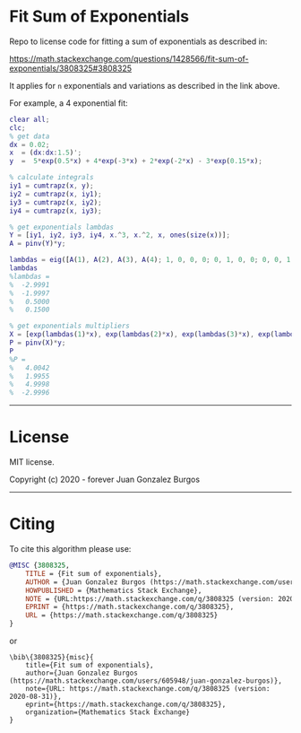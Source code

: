 # Fit Sum of Exponentials

Repo to license code for fitting a sum of exponentials as described in:

https://math.stackexchange.com/questions/1428566/fit-sum-of-exponentials/3808325#3808325

It applies for `n` exponentials and variations as described in the link above. 

For example, a 4 exponential fit:

```matlab
clear all;
clc;
% get data
dx = 0.02;
x  = (dx:dx:1.5)';
y  =  5*exp(0.5*x) + 4*exp(-3*x) + 2*exp(-2*x) - 3*exp(0.15*x);

% calculate integrals
iy1 = cumtrapz(x, y);
iy2 = cumtrapz(x, iy1);
iy3 = cumtrapz(x, iy2);
iy4 = cumtrapz(x, iy3);

% get exponentials lambdas
Y = [iy1, iy2, iy3, iy4, x.^3, x.^2, x, ones(size(x))];
A = pinv(Y)*y;

lambdas = eig([A(1), A(2), A(3), A(4); 1, 0, 0, 0; 0, 1, 0, 0; 0, 0, 1, 0]);
lambdas
%lambdas =
%  -2.9991
%  -1.9997
%   0.5000
%   0.1500

% get exponentials multipliers
X = [exp(lambdas(1)*x), exp(lambdas(2)*x), exp(lambdas(3)*x), exp(lambdas(4)*x)];
P = pinv(X)*y;
P
%P =
%   4.0042
%   1.9955
%   4.9998
%  -2.9996
```

---

# License

MIT license.

Copyright (c) 2020 - forever Juan Gonzalez Burgos

---

# Citing

To cite this algorithm please use:

```bibtex
@MISC {3808325,
    TITLE = {Fit sum of exponentials},
    AUTHOR = {Juan Gonzalez Burgos (https://math.stackexchange.com/users/605948/juan-gonzalez-burgos)},
    HOWPUBLISHED = {Mathematics Stack Exchange},
    NOTE = {URL:https://math.stackexchange.com/q/3808325 (version: 2020-08-31)},
    EPRINT = {https://math.stackexchange.com/q/3808325},
    URL = {https://math.stackexchange.com/q/3808325}
}
```

or

```amsrefs
\bib\{3808325}{misc}{    
    title={Fit sum of exponentials},    
    author={Juan Gonzalez Burgos (https://math.stackexchange.com/users/605948/juan-gonzalez-burgos)},    
    note={URL: https://math.stackexchange.com/q/3808325 (version: 2020-08-31)},    
    eprint={https://math.stackexchange.com/q/3808325},    
    organization={Mathematics Stack Exchange}  
}
```
